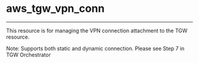 # aws_tgw_vpn_conn
---
This resource is for managing the VPN connection attachment to the TGW resource.

Note: Supports both static and dynamic connection. Please see Step 7 in TGW Orchestrator
